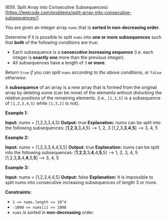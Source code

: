 (659. Split Array into Consecutive Subsequences)[https://leetcode.com/problems/split-array-into-consecutive-subsequences/]

You are given an integer array `nums` that is **sorted in non-decreasing order**.

Determine if it is possible to split `nums` into **one or more subsequences** such that **both** of the following conditions are true:

*   Each subsequence is a **consecutive increasing sequence** (i.e. each integer is **exactly one** more than the previous integer).
*   All subsequences have a length of `3` **or more**.

Return `true` _if you can split_ `nums` _according to the above conditions, or_ `false` _otherwise_.

A **subsequence** of an array is a new array that is formed from the original array by deleting some (can be none) of the elements without disturbing the relative positions of the remaining elements. (i.e., `[1,3,5]` is a subsequence of `[1,2,3,4,5]` while `[1,3,2]` is not).

**Example 1:**

**Input:** nums = \[1,2,3,3,4,5\]
**Output:** true
**Explanation:** nums can be split into the following subsequences:
\[**1**,**2**,**3**,3,4,5\] --> 1, 2, 3
\[1,2,3,**3**,**4**,**5**\] --> 3, 4, 5

**Example 2:**

**Input:** nums = \[1,2,3,3,4,4,5,5\]
**Output:** true
**Explanation:** nums can be split into the following subsequences:
\[**1**,**2**,**3**,3,**4**,4,**5**,5\] --> 1, 2, 3, 4, 5
\[1,2,3,**3**,4,**4**,5,**5**\] --> 3, 4, 5

**Example 3:**

**Input:** nums = \[1,2,3,4,4,5\]
**Output:** false
**Explanation:** It is impossible to split nums into consecutive increasing subsequences of length 3 or more.

**Constraints:**

*   `1 <= nums.length <= 10^4`
*   `-1000 <= nums[i] <= 1000`
*   `nums` is sorted in **non-decreasing** order.

